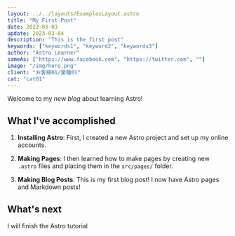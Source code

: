 ```yaml
---
layout: ../../layouts/ExamplesLayout.astro
title: "My First Post"
date: 2023-03-03
update: 2023-03-04
description: "This is the first post"
keywords: ["keywords1", "keyword2", "keywords3"]
author: "Astro Learner"
sameAs: ["https://www.facebook.com", "https://twitter.com", ""]
image: "/img/hero.png"
client: "お客様01/業種01"
cat: "cat01"
---
```


Welcome to my _new blog_ about learning Astro!

## What I've accomplished

1. **Installing Astro**: First, I created a new Astro project and set up my online accounts.

2. **Making Pages**: I then learned how to make pages by creating new `.astro` files and placing them in the `src/pages/` folder.

3. **Making Blog Posts**: This is my first blog post! I now have Astro pages and Markdown posts!

## What's next

I will finish the Astro tutorial
